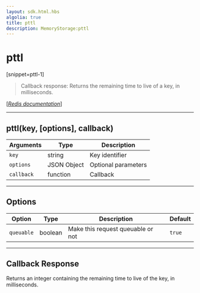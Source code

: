 ```yaml
---
layout: sdk.html.hbs
algolia: true
title: pttl
description: MemoryStorage:pttl
---
```

  

# pttl
[snippet=pttl-1]

> Callback response:
Returns the remaining time to live of a key, in milliseconds.

[[_Redis documentation_]](https://redis.io/commands/pttl)

---

## pttl(key, [options], callback)

| Arguments | Type | Description |
|---------------|---------|----------------------------------------|
| `key` | string | Key identifier |
| `options` | JSON Object | Optional parameters |
| `callback` | function | Callback |

---

## Options

| Option | Type | Description | Default |
|---------------|---------|----------------------------------------|---------|
| `queuable` | boolean | Make this request queuable or not  | `true` |
---

## Callback Response

Returns an integer containing the remaining time to live of the key, in milliseconds.
